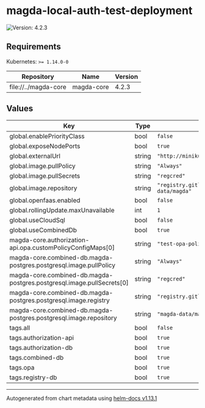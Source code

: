# magda-local-auth-test-deployment

![Version: 4.2.3](https://img.shields.io/badge/Version-4.2.3-informational?style=flat-square)

## Requirements

Kubernetes: `>= 1.14.0-0`

| Repository | Name | Version |
|------------|------|---------|
| file://../magda-core | magda-core | 4.2.3 |

## Values

| Key | Type | Default | Description |
|-----|------|---------|-------------|
| global.enablePriorityClass | bool | `false` |  |
| global.exposeNodePorts | bool | `true` |  |
| global.externalUrl | string | `"http://minikube.data.gov.au:30100"` |  |
| global.image.pullPolicy | string | `"Always"` |  |
| global.image.pullSecrets | string | `"regcred"` |  |
| global.image.repository | string | `"registry.gitlab.com/magda-data/magda"` |  |
| global.openfaas.enabled | bool | `false` |  |
| global.rollingUpdate.maxUnavailable | int | `1` |  |
| global.useCloudSql | bool | `false` |  |
| global.useCombinedDb | bool | `true` |  |
| magda-core.authorization-api.opa.customPolicyConfigMaps[0] | string | `"test-opa-policies"` |  |
| magda-core.combined-db.magda-postgres.postgresql.image.pullPolicy | string | `"Always"` |  |
| magda-core.combined-db.magda-postgres.postgresql.image.pullSecrets[0] | string | `"regcred"` |  |
| magda-core.combined-db.magda-postgres.postgresql.image.registry | string | `"registry.gitlab.com"` |  |
| magda-core.combined-db.magda-postgres.postgresql.image.repository | string | `"magda-data/magda/magda-postgres"` |  |
| tags.all | bool | `false` |  |
| tags.authorization-api | bool | `true` |  |
| tags.authorization-db | bool | `true` |  |
| tags.combined-db | bool | `true` |  |
| tags.opa | bool | `true` |  |
| tags.registry-db | bool | `true` |  |

----------------------------------------------
Autogenerated from chart metadata using [helm-docs v1.13.1](https://github.com/norwoodj/helm-docs/releases/v1.13.1)
